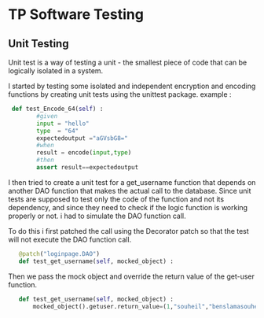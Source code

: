 # TP Software Testing
## Unit Testing 


 Unit test is a way of testing a unit - the smallest piece of code that can be logically isolated in a system.


I started by testing some isolated and independent encryption and encoding functions by creating unit tests using the unittest package. 
example : 
```python
 def test_Encode_64(self) :
        #given
        input = "hello"
        type  = "64"
        expectedoutput ="aGVsbG8="
        #when
        result = encode(input,type)
        #then
        assert result==expectedoutput
```

I then tried to create a unit test for a get_username function that depends on another DAO function that makes the actual call to the database. 
Since unit tests are supposed to test only the code of the function and not its dependency, and since they need to check if the logic function is working properly or not. i had to simulate the DAO function call. 


To do this i first patched the call using the Decorator patch so that the test will not execute the DAO function call. 

 ```python
    @patch("loginpage.DAO")
    def test_get_username(self, mocked_object) :
  ```

Then we pass the mock object and override the return value of the get-user function.



 ```python
    def test_get_username(self, mocked_object) :
        mocked_object().getuser.return_value=(1,"souheil","benslamasouheil@gmail.com","hellopassword")
 
  ```
  